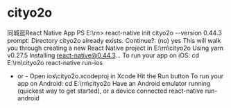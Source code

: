 # cityo2o
同城逛React Native App
PS E:\rn> react-native init cityo2o --version 0.44.3
prompt: Directory cityo2o already exists. Continue?:  (no) yes
This will walk you through creating a new React Native project in E:\rn\cityo2o
Using yarn v0.27.5
Installing react-native@0.44.3...
To run your app on iOS:
   cd E:\rn\cityo2o
   react-native run-ios
   - or -
   Open ios\cityo2o.xcodeproj in Xcode
   Hit the Run button
To run your app on Android:
   cd E:\rn\cityo2o
   Have an Android emulator running (quickest way to get started), or a device connected
   react-native run-android
